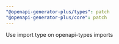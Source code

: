 ```yaml
---
"@openapi-generator-plus/types": patch
"@openapi-generator-plus/core": patch
---
```


Use import type on openapi-types imports
